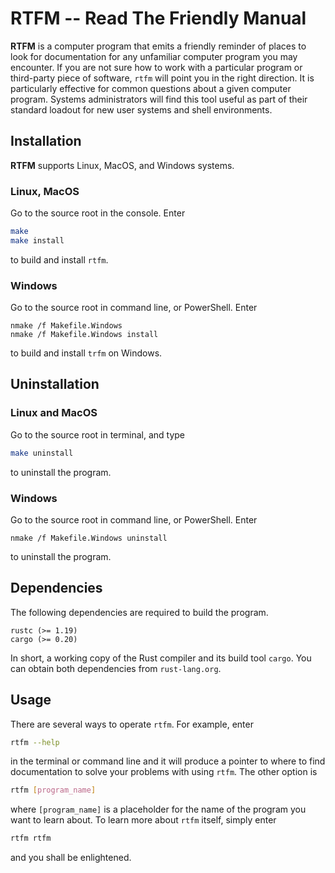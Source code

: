 # RTFM -- Read The Friendly Manual

**RTFM** is a computer program that emits a friendly reminder of places to look for documentation for any unfamiliar computer program you may encounter. If you are not sure how to work with a particular program or third-party piece of software, `rtfm` will point you in the right direction. It is particularly effective for common questions about a given computer program. Systems administrators will find this tool useful as part of their standard loadout for new user systems and shell environments.

## Installation
**RTFM** supports Linux, MacOS, and Windows systems.

### Linux, MacOS
Go to the source root in the console. Enter
```bash
make
make install
```
to build and install `rtfm`.

### Windows
Go to the source root in command line, or PowerShell. Enter
```
nmake /f Makefile.Windows
nmake /f Makefile.Windows install 
```
to build and install `trfm` on Windows.

## Uninstallation

### Linux and MacOS
Go to the source root in terminal, and type
```bash
make uninstall
```
to uninstall the program.

### Windows
Go to the source root in command line, or PowerShell. Enter
```
nmake /f Makefile.Windows uninstall
```
to uninstall the program.

## Dependencies
The following dependencies are required to build the program.
```
rustc (>= 1.19)
cargo (>= 0.20)
```
In short, a working copy of the Rust compiler and its build tool `cargo`. You can obtain both dependencies from `rust-lang.org`.

## Usage
There are several ways to operate `rtfm`. For example, enter
```bash
rtfm --help
```
in the terminal or command line and it will produce a pointer to where to find
documentation to solve your problems with using `rtfm`. The other option is
```bash
rtfm [program_name]
```
where `[program_name]` is a placeholder for the name of the program you want to learn about. To learn more about `rtfm` itself, simply enter
```bash
rtfm rtfm
```
and you shall be enlightened.